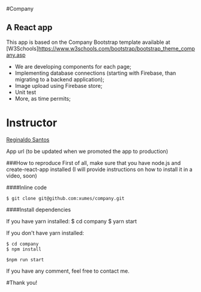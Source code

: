 #Company
## A React app 
This app is based on the Company Bootstrap template available at [W3Schools]https://www.w3schools.com/bootstrap/bootstrap_theme_company.asp

- We are developing components for each page;
- Implementing database connections (starting with Firebase, than migrating to a backend application);
- Image upload using Firebase store;
- Unit test
- More, as time permits;

# Instructor

[Reginaldo Santos](www.reginaldosantos.com.br)

App url (to be updated when we promoted the app to production)



###How to reproduce
First of all, make sure that you have node.js and create-react-app installed (I will provide instructions on how to install it in a video, soon)

####Inline code

`$ git clone git@github.com:xumes/company.git`

####Install dependencies 

If you have yarn installed:
    $ cd company
    $ yarn start
	
    
    
If you don't have yarn installed:

    $ cd company
    $ npm install 
	
	$npm run start


If you have any comment, feel free to contact me.

#Thank you!